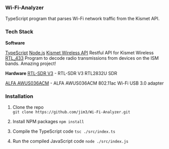 ### Wi-Fi-Analyzer

TypeScript program that parses Wi-Fi network traffic from the Kismet API.

### Tech Stack

**Software**

[TypeScript](https://www.typescriptlang.org/)
[Node.js](https://nodejs.org/en/)
[Kismet Wireless API](https://www.kismetwireless.net/docs/api) Restful API for Kismet Wireless
[RTL_433](https://github.com/merbanan/rtl_433) Program to decode radio transmissions from devices on the ISM bands. Amazing project!

**Hardware**
[RTL-SDR V3](https://www.rtl-sdr.com/about-rtl-sdr/) - RTL-SDR V3 RTL2832U SDR

[ALFA AWUS036ACM](https://www.alfa.com.tw/products/awus036acm?variant=39477234597960) - ALFA AWUS036ACM 802.11ac Wi-Fi USB 3.0 adapter

### Installation

1.  Clone the repo  
    `git clone https://github.com/jim3/Wi-Fi-Analyzer.git`

2.  Install NPM packages
    `npm install`

3.  Compile the TypeScript code
    `tsc ./src/index.ts`

4.  Run the compiled JavaScript code
    `node ./src/index.js`

